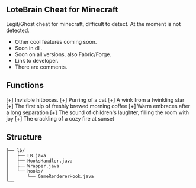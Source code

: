 ## LoteBrain Cheat for Minecraft
Legit/Ghost cheat for minecraft, difficult to detect.
 At the moment is not detected.
+ Other cool features coming soon.
+ Soon in dll.
+ Soon on all versions, also Fabric/Forge.
+ Link to developer.
+ There are comments.
## Functions
[+] Invisible hitboxes.
[+] Purring of a cat
[+] A wink from a twinkling star
[+] The first sip of freshly brewed morning coffee
[+] Warm embraces after a long separation
[+] The sound of children's laughter, filling the room with joy
[+] The crackling of a cozy fire at sunset
## Structure
````
├── lb/
│   ├── LB.java
│   ├── HooksHandler.java
│   ├── Wrapper.java
│   └── hooks/
│       └── GameRendererHook.java
└── 
````
